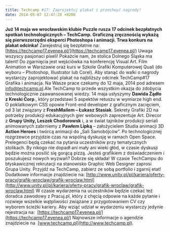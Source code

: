 ```yaml
---
title: Techcamp #17: Zaprojektuj plakat i przechwyć nagrody!
date: 2014-05-07 12:47:28 +0200
---
```

 **Już 14 maja we wrocławskim klubie Puzzle rusza 17 odcinek bezpłatnych spotkań technologicznych – TechCamp. Graficzną zręcznością wykażą się pierwszorzędni eksperci Photoshopa i animacji. Trwa konkurs na plakat odcinka!** Zarejestruj się bezpłatnie na:
 [https://techcamp17.evenea.pl/](https://techcamp17.evenea.pl/)
 Uwaga wszyscy pasjonaci pixeli! Pokażcie nam, że stolica Dolnego Śląska ma talent! Do zgarnięcia jest wejściówka na konferencję Visual Art. Film Animation w Warszawie oraz kurs w Szkole Grafiki Komputerowej Quali (do wyboru – Photoshop, Illustrator lub Corel). Aby stanąć do walki o nagrody wystarczy zaprojektować plakat na najbliższy odcinek TechCamp#17 Grafika i animacja. Na Wasze prace czekamy do 12 maja, 2014 pod adresem info@techcamp.pl.<!--more-->Ale TechCamp to przede wszystkim okazja do zdobycia technologicznie zaawansowanej wiedzy. 14 maja usłyszymy **Dawida Żądło z Kreski Corp**., który przedstawi 5 aspektów retuszu w wymiarze high end. O poklatkowym CSS opowie Front-end developer z graficznym zacięciem, od 3 lat związany z **FreshMailem – Łukasz Stasiak**. Sekrety Grafiki 2D na potrzeby produkcji edukacyjnych gier webowych zaprezentuje Art. Direcor z **Grupy Unity, Leszek Chodorowsk** i, a w świat tajników produkcji seriali animowanych zabrniemy z **Pawłem Lipką** – założycielem Studia animacji 3D **Action Heroes** i twórcą animacji do „Sali Samobójców”. Po technologicznej rozgrzewce przyjdzie czas na wspólną dyskusję w ramach Open Space. Prelegenci będą czekać na pytania uczestników przy tematycznych stolikach. By nikogo nie dopadł ani mały ani wieki głód, w czasie dyskusji będzie można posilić się gorącą pizzą. Jesteś grafikiem z doświadczeniem i poszukujesz nowych wyzwań? Dobrze się składa! W czasie TechCampu do błyskawicznej rekrutacji na stanowisko Graphic Web Designer zaprosi Grupa Unity. Przyjdź na TechCamp, zabierz ze sobą portfolio i zgarnij etat! Dodatkowe informacje znajdziecie na: [http://www.unity.pl/pl/kariera/oferty-pracy/grafik-wroclaw/grafik-wroclaw.html](http://www.unity.pl/pl/kariera/oferty-pracy/grafik-wroclaw/grafik-wroclaw.html)
 W czasie wydarzenia na uczestników będzie czekać też doradca zawodowy z Pracuj.pl, który z chęcią odpowie na każde pytanie i rozwieje wszelkie wątpliwości związane z przygotowaniem CV czy wyborem ścieżki kariery. Aby wziąć udział w wydarzeniu wystarczy jedynie rejestracja na:&nbsp;
 [https://techcamp17.evenea.pl/](https://techcamp17.evenea.pl/)
 Najnowsze informacje o agendzie znajdziecie na&nbsp;
 [www.techcamp.pl](http://www.techcamp.pl).
